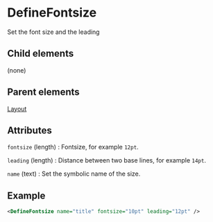 # DefineFontsize



Set the font size and the leading



##  Child elements

(none)

##  Parent elements

[Layout](../layout.md)


## Attributes



`fontsize` (length)
:   Fontsize, for example `12pt`.




`leading` (length)
:   Distance between two base lines, for example `14pt`.




`name` (text)
:   Set the symbolic name of the size.




## Example

```xml
<DefineFontsize name="title" fontsize="10pt" leading="12pt" />
```





